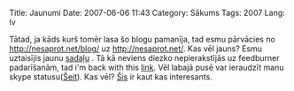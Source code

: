 Title: Jaunumi
Date: 2007-06-06 11:43
Category: Sākums
Tags: 2007
Lang: lv

Tātad, ja kāds kurš tomēr lasa šo blogu pamanīja, tad esmu pārvācies no http://nesaprot.net/blog/ uz http://nesaprot.net/. Kas vēl jauns? Esmu uztaisījis jaunu [sadaļu](http://nesaprot.net/ko-es-tagad-daru/) . Tā kā neviens diezko nepierakstījās uz feedburner padarīšanām, tad i'm back with this [link](http://nesaprot.net/feed/atom/). Vēl labajā pusē var ieraudzīt manu skype statusu([Šeit](http://www.skype.com/share/buttons/)). Kas vēl? [Šis](http://online.wsj.com/public/article/SB117625795099465923-WFaTx4FSsy1oW4x8lS4eK1518io_20070418.html?mod=regionallinks) ir kaut kas interesants.

